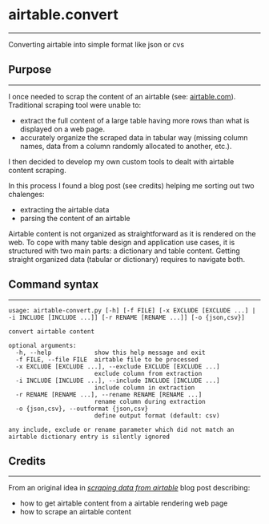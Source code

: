 # airtable.convert

---

Converting airtable into simple format like json or cvs

## Purpose

---

I once needed to scrap the content of an airtable (see: [airtable.com](https://www.airtable.com)).
Traditional scraping tool were unable to:

- extract the full content of a large table having more rows than what is displayed on a web page.
- accurately organize the scraped data in tabular way (missing column names, data from a column randomly allocated to another, etc.).

I then decided to develop my own custom tools to dealt with airtable content scraping.

In this process I found a blog post (see credits) helping me sorting out two chalenges:

- extracting the airtable data
- parsing the content of an airtable

Airtable content is not organized as straightforward as it is rendered on the web.
To cope with many table design and application use cases, it is structured with two main parts: a dictionary and table content.
Getting straight organized data (tabular or dictionary) requires to navigate both.

## Command syntax

---

```text
usage: airtable-convert.py [-h] [-f FILE] [-x EXCLUDE [EXCLUDE ...] | -i INCLUDE [INCLUDE ...]] [-r RENAME [RENAME ...]] [-o {json,csv}]

convert airtable content

optional arguments:
  -h, --help            show this help message and exit
  -f FILE, --file FILE  airtable file to be processed
  -x EXCLUDE [EXCLUDE ...], --exclude EXCLUDE [EXCLUDE ...]
                        exclude column from extraction
  -i INCLUDE [INCLUDE ...], --include INCLUDE [INCLUDE ...]
                        include column in extraction
  -r RENAME [RENAME ...], --rename RENAME [RENAME ...]
                        rename column during extraction
  -o {json,csv}, --outformat {json,csv}
                        define output format (default: csv)

any include, exclude or rename parameter which did not match an airtable dictionary entry is silently ignored
```

## Credits

---

From an original idea in *[scraping data from airtable](https://medium.com/@sivcan/scraping-data-from-airtable-69007294ff26)* blog post describing:

- how to get airtable content from a airtable rendering web page
- how to scrape an airtable content
